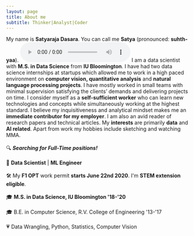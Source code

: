 ```yaml
---
layout: page
title: About me
subtitle: Thinker|Analyst|Coder
---
```

My name is **Satyaraja Dasara**. You can call me **Satya** (pronounced: **suhth-yaa**).
<audio controls>
  <source src="name_pronunciation.mp4a" type="audio/mp4a">
  Your browser does not support the audio element.
</audio>
I am a data scientist with **M.S. in Data Science** from **IU Bloomington**. I have had two data science internships at startups which allowed me to work in a high paced environment on **computer vision, quantitative analysis** and **natural language processing projects**. I have mostly worked in small teams with minimal supervision satisfying the clients’ demands and delivering projects on time. I consider myself as a **self-sufficient worker** who can learn new technologies and concepts while simultaneously working at the highest standard. I believe my inquisitiveness and analytical mindset makes me an **immediate contributor for my employer**. I am also an avid reader of research papers and technical articles. My **interests** are primarily **data** and **AI related**. Apart from work my hobbies include sketching and watching MMA. <br />
<br />
🔍 ***Searching for Full-Time positions!*** <br />
<br />
💼 **Data Scientist** | **ML Engineer** <br />
<br />
🛠 My **F1 OPT** work permit **starts June 22nd 2020**. I'm **STEM extension eligible**. <br />
<br />
🎓 **M.S. in Data Science, IU Bloomington '18-'20**  <br />
<br />
🎓 B.E. in Computer Science, R.V. College of Engineering '13-'17 <br />
<br />
💗 Data Wrangling, Python, Statistics, Computer Vision <br />
<br />

